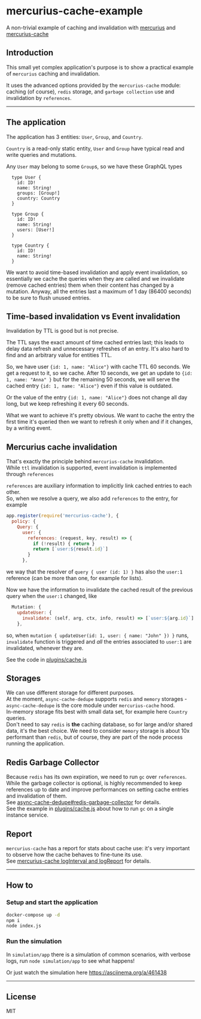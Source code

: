 # mercurius-cache-example

A non-trivial example of caching and invalidation with [mercurius](https://github.com/mercurius-js/mercurius) and [mercurius-cache](https://github.com/mercurius-js/cache)

## Introduction

This small yet complex application's purpose is to show a practical example of `mercurius` caching and invalidation.

It uses the advanced options provided by the `mercurius-cache` module: caching (of course), `redis` storage, and `garbage collection` use and invalidation by `references`.

---

## The application

The application has 3 entities: `User`, `Group`, and `Country`.

`Country` is a read-only static entity, `User` and `Group` have typical read and write queries and mutations.

Any `User` may belong to some `Group`s, so we have these GraphQL types

```gql
  type User {
    id: ID!
    name: String!
    groups: [Group!]
    country: Country
  }

  type Group {
    id: ID!
    name: String!
    users: [User!]
  }

  type Country {
    id: ID!
    name: String!
  }
```

We want to avoid time-based invalidation and apply event invalidation, so essentially we cache the queries when they are called and we invalidate (remove cached entries) them when their content has changed by a mutation.
Anyway, all the entries last a maximum of 1 day (86400 seconds) to be sure to flush unused entries.

## Time-based invalidation vs Event invalidation

Invalidation by TTL is good but is not precise.  

The TTL says the exact amount of time cached entries last; this leads to delay data refresh and unnecessary refreshes of an entry. It's also hard to find and an arbitrary value for entities TTL.  

So, we have user `{id: 1, name: "Alice"}` with cache TTL 60 seconds.
We get a request to it, so we cache. After 10 seconds, we get an update to `{id: 1, name: "Anna" }` but for the remaining 50 seconds, we will serve the cached entry `{id: 1, name: "Alice"}` even if this value is outdated.

Or the value of the entry `{id: 1, name: "Alice"}` does not change all day long, but we keep refreshing it every 60 seconds.

What we want to achieve it's pretty obvious. We want to cache the entry the first time it's queried then we want to refresh it only when and if it changes, by a writing event.  

## Mercurius cache invalidation

That's exactly the principle behind `mercurius-cache` invalidation.  
While `ttl` invalidation is supported, event invalidation is implemented through `references`

`references` are auxiliary information to implicitly link cached entries to each other.  
So, when we resolve a query, we also add `references` to the entry, for example

```js
app.register(require('mercurius-cache'), {
  policy: {
    Query: {
      user: {
        references: (request, key, result) => {
          if (!result) { return }
          return [`user:${result.id}`]
        }
      },
```

we way that the resolver of `query { user (id: 1) }` has also the `user:1` reference (can be more than one, for example for lists).

Now we have the information to invalidate the cached result of the previous query when the `user:1` changed, like

```js
  Mutation: {
    updateUser: {
      invalidate: (self, arg, ctx, info, result) => [`user:${arg.id}`]
    },
```

so, when `mutation { updateUser(id: 1, user: { name: "John" }) }` runs, `invalidate` function is triggered and _all_ the entries associated to `user:1` are invalidated, whenever they are.  

See the code in [plugins/cache.js](./plugins/cache.js)

## Storages

We can use different storage for different purposes.  
At the moment, `async-cache-dedupe` supports `redis` and `memory` storages - `async-cache-dedupe` is the core module under `mercurius-cache` hood.  
In-memory storage fits best with small data set, for example here `Country` queries.  
Don't need to say `redis` is **the** caching database, so for large and/or shared data, it's the best choice.
We need to consider `memory` storage is about 10x performant than `redis`, but of course, they are part of the node process running the application.  

## Redis Garbage Collector

Because `redis` has its own expiration, we need to run `gc` over `references`.  
While the garbage collector is optional, is highly recommended to keep references up to date and improve performances on setting cache entries and invalidation of them.  
See [async-cache-dedupe#redis-garbage-collector](https://github.com/mcollina/async-cache-dedupe#redis-garbage-collector) for details.  
See the example in [plugins/cache.js](./plugins/cache.js) about how to run `gc` on a single instance service.  

## Report

`mercurius-cache` has a report for stats about cache use: it's very important to observe how the cache behaves to fine-tune its use.  
See [mercurius-cache logInterval and logReport](https://github.com/mercurius-js/cache) for details.

---

## How to

### Setup and start the application

```bash
docker-compose up -d
npm i
node index.js
```

### Run the simulation

In `simulation/app` there is a simulation of common scenarios, with verbose logs, run `node simulation/app` to see what happens!

Or just watch the simulation here https://asciinema.org/a/461438

---

## License

MIT
